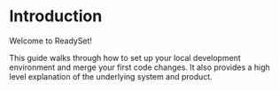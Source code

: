 # Introduction
Welcome to ReadySet! 

This guide walks through how to set up your local development environment and 
merge your first code changes. It also provides a high level explanation of 
the underlying system and product.




